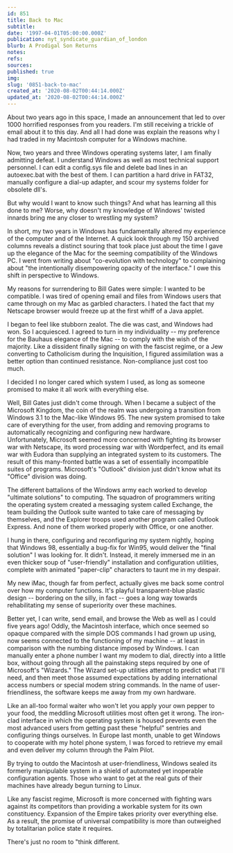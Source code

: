 ```yaml
---
id: 851
title: Back to Mac
subtitle: 
date: '1997-04-01T05:00:00.000Z'
publication: nyt_syndicate_guardian_of_london
blurb: A Prodigal Son Returns
notes: 
refs: 
sources: 
published: true
img: 
slug: '0851-back-to-mac'
created_at: '2020-08-02T00:44:14.000Z'
updated_at: '2020-08-02T00:44:14.000Z'
---
```

About two years ago in this space, I made an announcement that led to over 1000 horrified responses from you readers. I'm still receiving a trickle of email about it to this day. And all I had done was explain the reasons why I had traded in my Macintosh computer for a Windows machine.

Now, two years and three Windows operating systems later, I am finally admitting defeat. I understand Windows as well as most technical support personnel. I can edit a config.sys file and delete bad lines in an autoexec.bat with the best of them. I can partition a hard drive in FAT32, manually configure a dial-up adapter, and scour my systems folder for obsolete dll's.

But why would I want to know such things? And what has learning all this done to me? Worse, why doesn't my knowledge of Windows' twisted innards bring me any closer to wrestling my system?

In short, my two years in Windows has fundamentally altered my experience of the computer and of the Internet. A quick look through my 150 archived columns reveals a distinct souring that took place just about the time I gave up the elegance of the Mac for the seeming compatibility of the Windows PC. I went from writing about "co-evolution with technology" to complaining about "the intentionally disempowering opacity of the interface." I owe this shift in perspective to Windows.

My reasons for surrendering to Bill Gates were simple: I wanted to be compatible. I was tired of opening email and files from Windows users that came through on my Mac as garbled characters. I hated the fact that my Netscape browser would freeze up at the first whiff of a Java applet.

I began to feel like stubborn zealot. The die was cast, and Windows had won. So I acquiesced. I agreed to turn in my individuality -- my preference for the Bauhaus elegance of the Mac -- to comply with the wish of the majority. Like a dissident finally signing on with the fascist regime, or a Jew converting to Catholicism during the Inquisition, I figured assimilation was a better option than continued resistance. Non-compliance just cost too much.

I decided I no longer cared which system I used, as long as someone promised to make it all work with everything else.

Well, Bill Gates just didn't come through. When I became a subject of the Microsoft Kingdom, the coin of the realm was undergoing a transition from Windows 3.1 to the Mac-like Windows 95. The new system promised to take care of everything for the user, from adding and removing programs to automatically recognizing and configuring new hardware.  
Unfortunately, Microsoft seemed more concerned with fighting its browser war with Netscape, its word processing war with Wordperfect, and its email war with Eudora than supplying an integrated system to its customers. The result of this many-fronted battle was a set of essentially incompatible suites of programs. Microsoft's "Outlook" division just didn't know what its "Office" division was doing.

The different battalions of the Windows army each worked to develop "ultimate solutions" to computing. The squadron of programmers writing the operating system created a messaging system called Exchange, the team building the Outlook suite wanted to take care of messaging by themselves, and the Explorer troops used another program called Outlook Express. And none of them worked properly with Office, or one another.

I hung in there, configuring and reconfiguring my system nightly, hoping that Windows 98, essentially a bug-fix for Win95, would deliver the "final solution" I was looking for. It didn't. Instead, it merely immersed me in an even thicker soup of "user-friendly" installation and configuration utilities, complete with animated "paper-clip" characters to taunt me in my despair.

My new iMac, though far from perfect, actually gives me back some control over how my computer functions. It's playful transparent-blue plastic design -- bordering on the silly, in fact -- goes a long way towards rehabilitating my sense of superiority over these machines.

Better yet, I can write, send email, and browse the Web as well as I could five years ago! Oddly, the Macintosh interface, which once seemed so opaque compared with the simple DOS commands I had grown up using, now seems connected to the functioning of my machine -- at least in comparison with the numbing distance imposed by Windows. I can manually enter a phone number I want my modem to dial, directly into a little box, without going through all the painstaking steps required by one of Microsoft's "Wizards." The Wizard set-up utilities attempt to predict what I'll need, and then meet those assumed expectations by adding international access numbers or special modem string commands. In the name of user-friendliness, the software keeps me away from my own hardware.

Like an all-too formal waiter who won't let you apply your own pepper to your food, the meddling Microsoft utilities most often get it wrong. The iron-clad interface in which the operating system is housed prevents even the most advanced users from getting past these "helpful" sentries and configuring things ourselves. In Europe last month, unable to get Windows to cooperate with my hotel phone system, I was forced to retrieve my email and even deliver my column through the Palm Pilot.

By trying to outdo the Macintosh at user-friendliness, Windows sealed its formerly manipulable system in a shield of automated yet inoperable configuration agents. Those who want to get at the real guts of their machines have already begun turning to Linux.

Like any fascist regime, Microsoft is more concerned with fighting wars against its competitors than providing a workable system for its own constituency. Expansion of the Empire takes priority over everything else. As a result, the promise of universal compatibility is more than outweighed by totalitarian police state it requires.

There's just no room to "think different.
